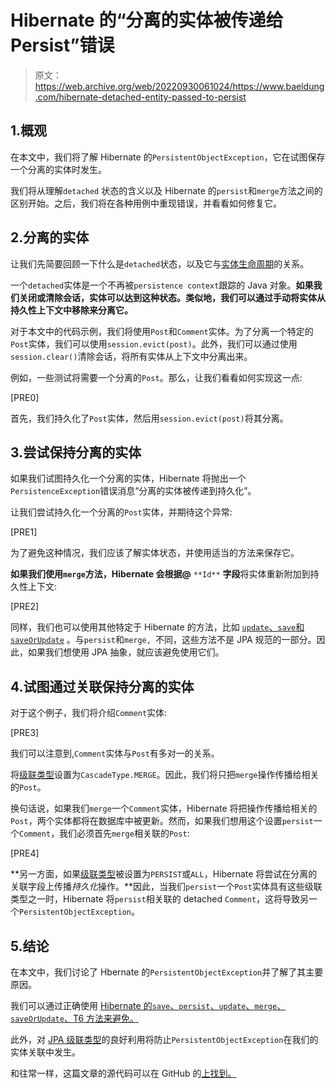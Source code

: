 # Hibernate 的“分离的实体被传递给 Persist”错误

> 原文：<https://web.archive.org/web/20220930061024/https://www.baeldung.com/hibernate-detached-entity-passed-to-persist>

## 1.概观

在本文中，我们将了解 Hibernate 的`PersistentObjectException`，它在试图保存一个分离的实体时发生。

我们将从理解`detached` 状态的含义以及 Hibernate 的`persist`和`merge`方法之间的区别开始。之后，我们将在各种用例中重现错误，并看看如何修复它。

## 2.分离的实体

让我们先简要回顾一下什么是`detached`状态，以及它与[实体生命周期](/web/20220810173509/https://www.baeldung.com/hibernate-entity-lifecycle)的关系。

一个`detached`实体是一个不再被`persistence context`跟踪的 Java 对象。**如果我们关闭或清除会话，实体可以达到这种状态。类似地，我们可以通过手动将实体从持久性上下文中移除来分离它。**

对于本文中的代码示例，我们将使用`Post`和`Comment`实体。为了分离一个特定的`Post`实体，我们可以使用`session.evict(post)`。此外，我们可以通过使用`session.clear()`清除会话，将所有实体从上下文中分离出来。

例如，一些测试将需要一个分离的`Post`。那么，让我们看看如何实现这一点:

[PRE0]

首先，我们持久化了`Post`实体，然后用`session.evict(post)`将其分离。

## 3.尝试保持分离的实体

如果我们试图持久化一个分离的实体，Hibernate 将抛出一个`PersistenceException`错误消息“分离的实体被传递到持久化”。

让我们尝试持久化一个分离的`Post`实体，并期待这个异常:

[PRE1]

为了避免这种情况，我们应该了解实体状态，并使用适当的方法来保存它。

**如果我们使用`merge`方法，Hibernate 会根据@** `**Id**` **字段**将实体重新附加到持久性上下文:

[PRE2]

同样，我们也可以使用其他特定于 Hibernate 的方法，比如 [`update`、`save`和`saveOrUpdate`](/web/20220810173509/https://www.baeldung.com/hibernate-save-persist-update-merge-saveorupdate) 。与`persist`和`merge, `不同，这些方法不是 JPA 规范的一部分。因此，如果我们想使用 JPA 抽象，就应该避免使用它们。

## 4.试图通过关联保持分离的实体

对于这个例子，我们将介绍`Comment`实体:

[PRE3]

我们可以注意到,`Comment`实体与`Post`有多对一的关系。

将[级联类型](/web/20220810173509/https://www.baeldung.com/jpa-cascade-types)设置为`CascadeType.MERGE`。因此，我们将只把`merge`操作传播给相关的`Post`。

换句话说，如果我们`merge`一个`Comment`实体，Hibernate 将把操作传播给相关的`Post`，两个实体都将在数据库中被更新。然而，如果我们想用这个设置`persist`一个`Comment`，我们必须首先`merge`相关联的`Post`:

[PRE4]

**另一方面，如果[级联类型](/web/20220810173509/https://www.baeldung.com/jpa-cascade-types)被设置为`PERSIST`或`ALL`，Hibernate 将尝试在分离的关联字段上传播*持久化*操作。**因此，当我们`persist`一个`Post`实体具有这些级联类型之一时，Hibernate 将`persist`相关联的 detached `Comment`，这将导致另一个`PersistentObjectException`。

## 5.结论

在本文中，我们讨论了 Hbernate 的`PersistentObjectException`并了解了其主要原因。

我们可以通过正确使用 [Hibernate 的`save`、`persist`、`update`、`merge`、`saveOrUpdate`、T6 方法来避免。](/web/20220810173509/https://www.baeldung.com/hibernate-save-persist-update-merge-saveorupdate)

此外，对 [JPA 级联类型](/web/20220810173509/https://www.baeldung.com/jpa-cascade-types)的良好利用将防止`PersistentObjectException`在我们的实体关联中发生。

和往常一样，这篇文章的源代码可以在 GitHub 的[上找到。](https://web.archive.org/web/20220810173509/https://github.com/eugenp/tutorials/tree/master/persistence-modules/hibernate-exceptions)